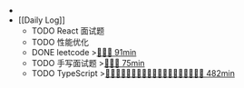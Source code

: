 -
- [[Daily Log]]
	- TODO React 面试题
	- TODO 性能优化
	- DONE leetcode >[🍅🍅🍅 91min](#agenda-pomo://?t=f-1696355718141-1500%2Cf-1696494394312-1500%2Cf-1696498683107-1500%2Cp-1696501782639-958)
	- TODO 手写面试题 >[🍅🍅🍅 75min](#agenda-pomo://?t=f-1696523073692-1500%2Cf-1696525783613-1500%2Cf-1696528115867-1500)
	- TODO TypeScript >[🍅🍅🍅🍅🍅🍅🍅🍅🍅🍅🍅🍅🍅🍅🍅🍅🍅🍅🍅 482min](#agenda-pomo://?t=f-1695308311115-1500%2Cf-1695349099714-1500%2Cf-1695375858482-1500%2Cf-1695436687117-1500%2Cf-1695439181707-1500%2Cf-1695440766587-1500%2Cf-1695609414468-1500%2Cf-1695611363614-1500%2Cf-1695617211394-1500%2Cf-1695738062666-1500%2Cf-1695739908407-1500%2Cf-1695800100290-1500%2Cf-1695806728733-1500%2Cf-1695896293791-1500%2Cf-1695915823289-1500%2Cf-1696310108797-1500%2Cf-1696314458898-1500%2Cf-1696348867602-1500%2Cf-1696515130779-1500%2Cp-1696516837319-390)